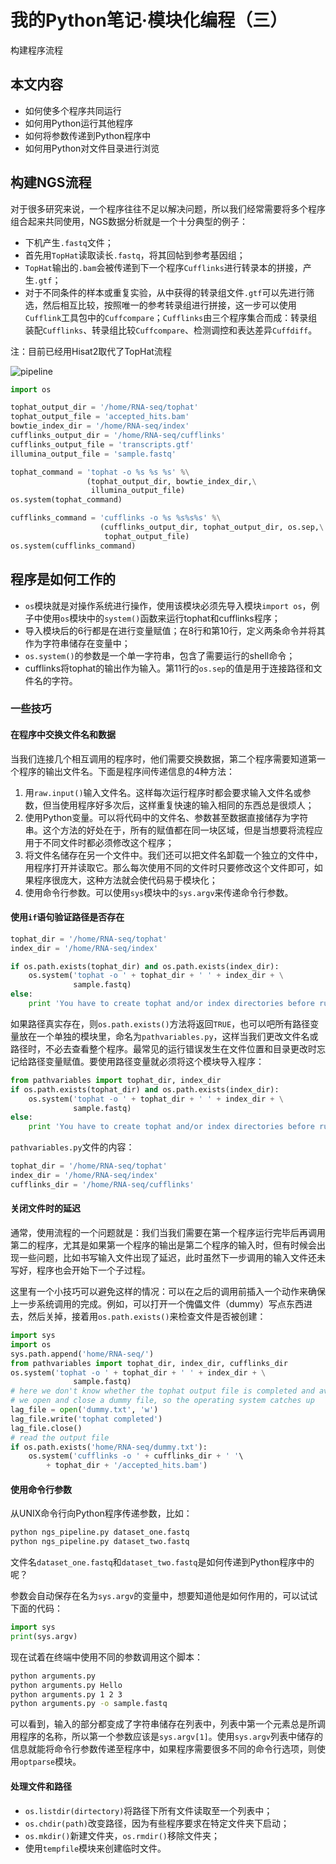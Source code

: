 # 我的Python笔记·模块化编程（三）

构建程序流程

## 本文内容

- 如何使多个程序共同运行
- 如何用Python运行其他程序
- 如何将参数传递到Python程序中
- 如何用Python对文件目录进行浏览

## 构建NGS流程

对于很多研究来说，一个程序往往不足以解决问题，所以我们经常需要将多个程序组合起来共同使用，NGS数据分析就是一个十分典型的例子：

- 下机产生`.fastq`文件；
- 首先用`TopHat`读取读长`.fastq`，将其回帖到参考基因组；
- `TopHat`输出的`.bam`会被传递到下一个程序`Cufflinks`进行转录本的拼接，产生`.gtf`；
- 对于不同条件的样本或重复实验，从中获得的转录组文件`.gtf`可以先进行筛选，然后相互比较，按照唯一的参考转录组进行拼接，这一步可以使用`Cufflink`工具包中的`Cuffcompare`；`Cufflinks`由三个程序集合而成：转录组装配`Cufflinks`、转录组比较`Cuffcompare`、检测调控和表达差异`Cuffdiff`。

注：目前已经用Hisat2取代了TopHat流程


![pipeline](https://www.melbournebioinformatics.org.au/tutorials/tutorials/rna_seq_dge_basic/media/image01.png)

```python
import os

tophat_output_dir = '/home/RNA-seq/tophat'
tophat_output_file = 'accepted_hits.bam'
bowtie_index_dir = '/home/RNA-seq/index'
cufflinks_output_dir = '/home/RNA-seq/cufflinks'
cufflinks_output_file = 'transcripts.gtf'
illumina_output_file = 'sample.fastq'

tophat_command = 'tophat -o %s %s %s' %\
                 (tophat_output_dir, bowtie_index_dir,\
                  illumina_output_file)
os.system(tophat_command)

cufflinks_command = 'cufflinks -o %s %s%s%s' %\
                    (cufflinks_output_dir, tophat_output_dir, os.sep,\
                     tophat_output_file)
os.system(cufflinks_command)
```

## 程序是如何工作的

- `os`模块就是对操作系统进行操作，使用该模块必须先导入模块`import os`，例子中使用`os`模块中的`system()`函数来运行tophat和cufflinks程序；
- 导入模块后的6行都是在进行变量赋值；在8行和第10行，定义两条命令并将其作为字符串储存在变量中；
- `os.system()`的参数是一个单一字符串，包含了需要运行的shell命令；
- cufflinks将tophat的输出作为输入。第11行的`os.sep`的值是用于连接路径和文件名的字符。

### 一些技巧

#### 在程序中交换文件名和数据

当我们连接几个相互调用的程序时，他们需要交换数据，第二个程序需要知道第一个程序的输出文件名。下面是程序间传递信息的4种方法：

1. 用`raw.input()`输入文件名。这样每次运行程序时都会要求输入文件名或参数，但当使用程序好多次后，这样重复快速的输入相同的东西总是很烦人；
2. 使用Python变量。可以将代码中的文件名、参数甚至数据直接储存为字符串。这个方法的好处在于，所有的赋值都在同一块区域，但是当想要将流程应用于不同文件时都必须修改这个程序；
3. 将文件名储存在另一个文件中。我们还可以把文件名卸载一个独立的文件中，用程序打开并读取它。那么每次使用不同的文件时只要修改这个文件即可，如果程序很庞大，这种方法就会使代码易于模块化；
4. 使用命令行参数。可以使用`sys`模块中的`sys.argv`来传递命令行参数。

#### 使用`if`语句验证路径是否存在

```python
tophat_dir = '/home/RNA-seq/tophat'
index_dir = '/home/RNA-seq/index'

if os.path.exists(tophat_dir) and os.path.exists(index_dir):
    os.system('tophat -o ' + tophat_dir + ' ' + index_dir + \
              sample.fastq)
else:
    print 'You have to create tophat and/or index directories before running your wrapper'
```

如果路径真实存在，则`os.path.exists()`方法将返回`TRUE`，也可以吧所有路径变量放在一个单独的模块里，命名为`pathvariables.py`，这样当我们更改文件名或路径时，不必去查看整个程序。最常见的运行错误发生在文件位置和目录更改时忘记给路径变量赋值。要使用路径变量就必须将这个模块导入程序：

```python
from pathvariables import tophat_dir, index_dir
if os.path.exists(tophat_dir) and os.path.exists(index_dir):
    os.system('tophat -o ' + tophat_dir + ' ' + index_dir + \
              sample.fastq)
else:
    print 'You have to create tophat and/or index directories before running your wrapper'
```

`pathvariables.py`文件的内容：

```python
tophat_dir = '/home/RNA-seq/tophat'
index_dir = '/home/RNA-seq/index'
cufflinks_dir = '/home/RNA-seq/cufflinks'
```

#### 关闭文件时的延迟

通常，使用流程的一个问题就是：我们当我们需要在第一个程序运行完毕后再调用第二的程序，尤其是如果第一个程序的输出是第二个程序的输入时，但有时候会出现一些问题，比如书写输入文件出现了延迟，此时虽然下一步调用的输入文件还未写好，程序也会开始下一个子过程。

这里有一个小技巧可以避免这样的情况：可以在之后的调用前插入一个动作来确保上一步系统调用的完成。例如，可以打开一个傀儡文件（dummy）写点东西进去，然后关掉，接着用`os.path.exists()`来检查文件是否被创建：

```python
import sys
import os
sys.path.append('home/RNA-seq/')
from pathvariables import tophat_dir, index_dir, cufflinks_dir
os.system('tophat -o ' + tophat_dir + ' ' + index_dir + \
              sample.fastq)
# here we don't know whether the tophat output file is completed and available
# we open and close a dummy file, so the operating system catches up
lag_file = open('dummy.txt', 'w')
lag_file.write('tophat completed')
lag_file.close()
# read the output file
if os.path.exists('home/RNA-seq/dummy.txt'):
    os.system('cufflinks -o ' + cufflinks_dir + ' '\
        + tophat_dir + '/accepted_hits.bam')
```

#### 使用命令行参数

从UNIX命令行向Python程序传递参数，比如：

```bash
python ngs_pipeline.py dataset_one.fastq
python ngs_pipeline.py dataset_two.fastq
```

文件名`dataset_one.fastq`和`dataset_two.fastq`是如何传递到Python程序中的呢？

参数会自动保存在名为`sys.argv`的变量中，想要知道他是如何作用的，可以试试下面的代码：

```python
import sys
print(sys.argv)
```

现在试着在终端中使用不同的参数调用这个脚本：

```bash
python arguments.py
python arguments.py Hello
python arguments.py 1 2 3
python arguments.py -o sample.fastq
```

可以看到，输入的部分都变成了字符串储存在列表中，列表中第一个元素总是所调用程序的名称，所以第一个参数应该是`sys.argv[1]`。使用`sys.argv`列表中储存的信息就能将命令行参数传递至程序中，如果程序需要很多不同的命令行选项，则使用`optparse`模块。

#### 处理文件和路径

- `os.listdir(dirtectory)`将路径下所有文件读取至一个列表中；
- `os.chdir(path)`改变路径，因为有些程序要求在特定文件夹下启动；
- `os.mkdir()`新建文件夹，`os.rmdir()`移除文件夹；
- 使用`tempfile`模块来创建临时文件。
